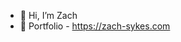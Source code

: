 -  👋 Hi, I’m Zach
-  💼 Portfolio - https://zach-sykes.com

<!---
Calathea-Z/Calathea-Z is a ✨ special ✨ repository because its `README.md` (this file) appears on your GitHub profile.
You can click the Preview link to take a look at your changes.
--->
